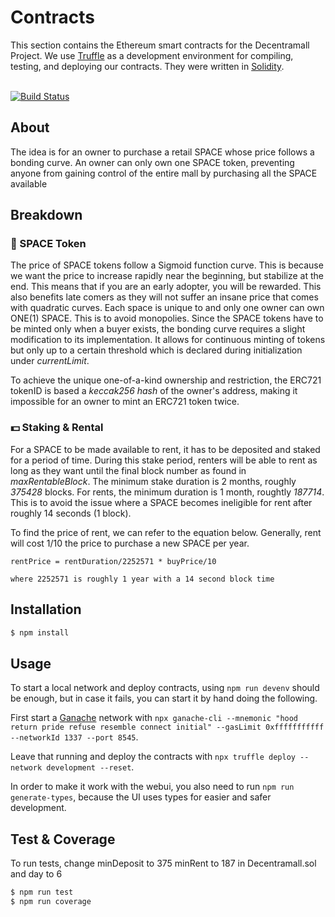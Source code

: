 # Contracts

This section contains the Ethereum smart contracts for the Decentramall Project. We use [Truffle](https://github.com/trufflesuite/truffle) as a development environment for compiling, testing, and deploying our contracts. They were written in [Solidity](https://github.com/ethereum/solidity).
<br/><br/>

[![Build Status](https://travis-ci.org/decentramall/decentramall.svg?branch=master)](https://travis-ci.org/decentramall/decentramall)

## About

The idea is for an owner to purchase a retail SPACE whose price follows a bonding curve. An owner can only own one SPACE
token, preventing anyone from gaining control of the entire mall by purchasing all the SPACE available

## Breakdown

### 🌌 SPACE Token

The price of SPACE tokens follow a Sigmoid function curve. This is because we want the price to increase rapidly near the beginning, but stabilize at the end. This means that if you are an early adopter, you will be rewarded. This also benefits late comers as they will not suffer an insane price that comes with quadratic curves. Each space is unique to and only one owner can own ONE(1) SPACE. This is to avoid monopolies. Since the SPACE tokens have to be minted only when a buyer exists, the bonding curve requires a slight modification to its implementation. It allows for continuous minting of tokens but only up to a certain threshold which is declared during initialization under _currentLimit_.

To achieve the unique one-of-a-kind ownership and restriction, the ERC721 tokenID is based a _keccak256 hash_ of the owner's
address, making it impossible for an owner to mint an ERC721 token twice.

### 💵 Staking & Rental

For a SPACE to be made available to rent, it has to be deposited and staked for a period of time. During this stake period, renters will be able to rent as long as they want until the final block number as found in _maxRentableBlock_. The minimum stake duration is 2 months, roughly _375428_ blocks. For rents, the minimum duration is 1 month, roughtly _187714_. This is to avoid the issue where a SPACE becomes ineligible for rent after roughly 14 seconds (1 block).

To find the price of rent, we can refer to the equation below. Generally, rent will cost 1/10 the price to purchase a new SPACE per year.

```
rentPrice = rentDuration/2252571 * buyPrice/10

where 2252571 is roughly 1 year with a 14 second block time
```

## Installation

```bash
$ npm install
```

## Usage

To start a local network and deploy contracts, using `npm run devenv` should be enough, but in case it fails, you can start it by hand doing the following.

First start a [Ganache](https://truffleframework.com/ganache) network with `npx ganache-cli --mnemonic "hood return pride refuse resemble connect initial" --gasLimit 0xfffffffffff --networkId 1337 --port 8545`.

Leave that running and deploy the contracts with `npx truffle deploy --network development --reset`.

In order to make it work with the webui, you also need to run `npm run generate-types`, because the UI uses types for easier and safer development.

## Test & Coverage

To run tests, change minDeposit to 375 minRent to 187 in Decentramall.sol and day to 6

```bash
$ npm run test
$ npm run coverage
```
